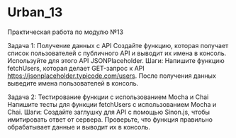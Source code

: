 # Urban_13

Практическая работа по модулю №13

Задача 1: Получение данных с API
Создайте функцию, которая получает список пользователей с публичного API и выводит их имена в консоль. Используйте для этого API JSONPlaceholder.
Шаги:
Напишите функцию fetchUsers, которая делает GET-запрос к API https://jsonplaceholder.typicode.com/users.
После получения данных выведите имена пользователей в консоль.

Задача 2: Тестирование функции с использованием Mocha и Chai
Напишите тесты для функции fetchUsers с использованием Mocha и Chai.
Шаги:
Создайте заглушку для API с помощью Sinon.js, чтобы имитировать ответ от сервера.
Проверьте, что функция правильно обрабатывает данные и выводит их в консоль.
